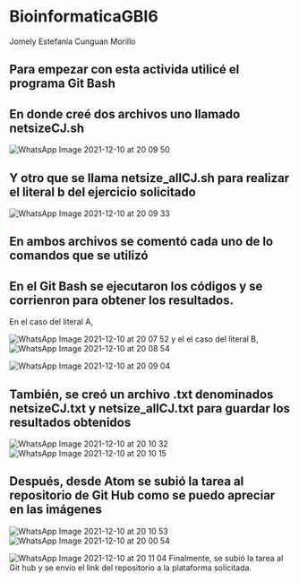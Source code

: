# BioinformaticaGBI6
Jomely Estefanía Cunguan Morillo 
## Para empezar con esta activida utilicé el programa Git Bash
## En donde creé dos archivos uno llamado netsizeCJ.sh

![WhatsApp Image 2021-12-10 at 20 09 50](https://user-images.githubusercontent.com/94874288/145659489-698334bb-042c-41cc-a69d-b07ea66fb419.jpeg)
## Y otro que se llama netsize_allCJ.sh para realizar el literal b del ejercicio solicitado 
![WhatsApp Image 2021-12-10 at 20 09 33](https://user-images.githubusercontent.com/94874288/145659563-ea176f87-0d6c-4179-bd29-8ac884d879d7.jpeg)
##  En ambos archivos se comentó cada uno de lo comandos que se utilizó
## En el Git Bash se ejecutaron los códigos y se corrienron para obtener los resultados. 
En el caso del literal A, 

![WhatsApp Image 2021-12-10 at 20 07 52](https://user-images.githubusercontent.com/94874288/145659668-537d6334-e8b0-4b43-a562-e78d5fcf449f.jpeg)
 y el el caso del literal B, 
![WhatsApp Image 2021-12-10 at 20 08 54](https://user-images.githubusercontent.com/94874288/145659677-90a10bf2-bc35-4f52-b946-168bbc4e77a2.jpeg)

![WhatsApp Image 2021-12-10 at 20 09 04](https://user-images.githubusercontent.com/94874288/145659684-30df0658-e38f-4cb7-b86b-e23bca5d1c4d.jpeg)

## También, se creó un archivo .txt denominados netsizeCJ.txt y netsize_allCJ.txt para guardar los resultados obtenidos

![WhatsApp Image 2021-12-10 at 20 10 32](https://user-images.githubusercontent.com/94874288/145659739-11d0dd01-be06-4aa5-8509-5472a0ad5125.jpeg)
![WhatsApp Image 2021-12-10 at 20 10 15](https://user-images.githubusercontent.com/94874288/145659750-ac184b2a-3dd9-43e3-9be8-b46ed9c17bb0.jpeg)

## Después, desde Atom se subió la tarea al repositorio de Git Hub como se puedo apreciar en las imágenes 
![WhatsApp Image 2021-12-10 at 20 10 53](https://user-images.githubusercontent.com/94874288/145659799-22a9094d-8bf7-4dfd-9af1-44bbd05f5199.jpeg)
![WhatsApp Image 2021-12-10 at 20 00 54](https://user-images.githubusercontent.com/94874288/145659806-4300d5cb-89fc-4106-8f48-55174c843123.jpeg)

![WhatsApp Image 2021-12-10 at 20 11 04](https://user-images.githubusercontent.com/94874288/145659802-fcccb6c8-433a-4ac8-8873-4f8f37a1428b.jpeg)
Finalmente, se subió la tarea al Git hub y se envío el link del repositorio a la plataforma solicitada. 
